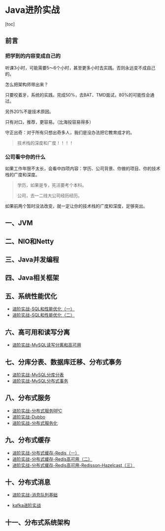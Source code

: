 # Java进阶实战

[toc]

## 前言

### 把学到的内容变成自己的

听课3小时，可能需要5～6个小时，甚至更多小时去实践。否则永远变不成自己的。

怎么把架构师带出来？

只要咬着牙，系统的实践。完成50%，去BAT、TMD面试，80%的可能性会通过。

另外20%不是技术原因。

只有对口，推荐，更容易。（比海投容易得多）

守正出奇：对于所有只想出奇多人，我们是没办法把它教育成才的。

> 技术栈的深度和广度！！！！

### 公司看中你的什么

如果工作年限不太长，会看中四项内容：学历、公司背景、你做的项目、你的技术栈的广度和深度。

> 学历，如果是专，死活要考个本科。
>
> 公司，去一二线大公司经历经历。

如果前两个暂时没法改变，就一定让你的技术栈的广度和深度，足够突出。

## 一、JVM

## 二、NIO和Netty

## 三、Java并发编程

## 四、Java相关框架

## 五、系统性能优化

- [进阶实战-SQL和性能优化（一）](https://github.com/hefrankeleyn/JAVARebuild/blob/main/05_SQL%E6%80%A7%E8%83%BD%E4%BC%98%E5%8C%96/2021-12-26-%E8%BF%9B%E9%98%B6%E5%AE%9E%E6%88%98-SQL%E5%92%8C%E6%80%A7%E8%83%BD%E4%BC%98%E5%8C%96%EF%BC%88%E4%B8%80%EF%BC%89.md)
- [进阶实战-SQL和性能优化（二）](https://github.com/hefrankeleyn/JAVARebuild/blob/main/05_SQL%E6%80%A7%E8%83%BD%E4%BC%98%E5%8C%96/2021-12-27-%E8%BF%9B%E9%98%B6%E5%AE%9E%E6%88%98-SQL%E5%92%8C%E6%80%A7%E8%83%BD%E4%BC%98%E5%8C%96%EF%BC%88%E4%BA%8C%EF%BC%89.md)

## 六、高可用和读写分离

- [进阶实战-MySQL读写分离和高可用](https://github.com/hefrankeleyn/JAVARebuild/blob/main/06_MySQL%E9%AB%98%E5%8F%AF%E7%94%A8%E5%92%8C%E8%AF%BB%E5%86%99%E5%88%86%E7%A6%BB/2022-01-11-%E8%BF%9B%E9%98%B6%E5%AE%9E%E6%88%98-MySQL%E7%9A%84%E9%AB%98%E5%8F%AF%E7%94%A8%E5%92%8C%E8%AF%BB%E5%86%99%E5%88%86%E7%A6%BB.md)

## 七、分库分表、数据库迁移、分布式事务

- [进阶实战-MySQL分库分表](https://github.com/hefrankeleyn/JAVARebuild/blob/main/07_MySQL%E5%88%86%E5%BA%93%E5%88%86%E8%A1%A8-%E8%BF%81%E7%A7%BB-%E5%88%86%E5%B8%83%E5%BC%8F%E4%BA%8B%E5%8A%A1/2022-01-11-%E8%BF%9B%E9%98%B6%E5%AE%9E%E6%88%98-MySQL%E5%88%86%E5%BA%93%E5%88%86%E8%A1%A8.md)
- [进阶实战-MySQL分布式事务](https://github.com/hefrankeleyn/JAVARebuild/blob/main/07_MySQL%E5%88%86%E5%BA%93%E5%88%86%E8%A1%A8-%E8%BF%81%E7%A7%BB-%E5%88%86%E5%B8%83%E5%BC%8F%E4%BA%8B%E5%8A%A1/2022-01-12-%E8%BF%9B%E9%98%B6%E5%AE%9E%E6%88%98-MySQL%E5%88%86%E5%B8%83%E5%BC%8F%E4%BA%8B%E5%8A%A1.md)

## 八、分布式服务

- [进阶实战-分布式服务RPC](https://github.com/hefrankeleyn/JAVARebuild/blob/main/08_%E5%88%86%E5%B8%83%E5%BC%8F%E6%9C%8D%E5%8A%A1/2022-02-01-%E8%BF%9B%E9%98%B6%E5%AE%9E%E6%88%98-%E5%88%86%E5%B8%83%E5%BC%8F%E6%9C%8D%E5%8A%A1RPC.md)
- [进阶实战-Dubbo](https://github.com/hefrankeleyn/JAVARebuild/blob/main/08_%E5%88%86%E5%B8%83%E5%BC%8F%E6%9C%8D%E5%8A%A1/2022-03-02-%E8%BF%9B%E9%98%B6%E5%AE%9E%E8%B7%B5-Dubbo.md)
- [进阶实战-分布式服务化](https://github.com/hefrankeleyn/JAVARebuild/blob/main/08_%E5%88%86%E5%B8%83%E5%BC%8F%E6%9C%8D%E5%8A%A1/2022-03-06-%E8%BF%9B%E9%98%B6%E5%AE%9E%E6%88%98-%E5%88%86%E5%B8%83%E5%BC%8F%E6%9C%8D%E5%8A%A1%E5%8C%96.md)

## 九、分布式缓存

- [进阶实战-分布式缓存-Redis（一）](https://github.com/hefrankeleyn/JAVARebuild/blob/main/09_%E5%88%86%E5%B8%83%E5%BC%8F%E7%BC%93%E5%AD%98/2022-03-14-%E8%BF%9B%E9%98%B6%E5%AE%9E%E6%88%98-%E5%88%86%E5%B8%83%E5%BC%8F%E7%BC%93%E5%AD%98-Redis%EF%BC%88%E4%B8%80%EF%BC%89.md)
- [进阶实战-分布式缓存-Redis高可用（二）](https://github.com/hefrankeleyn/JAVARebuild/blob/main/09_%E5%88%86%E5%B8%83%E5%BC%8F%E7%BC%93%E5%AD%98/2022-03-17-%E8%BF%9B%E9%98%B6%E5%AE%9E%E6%88%98-%E5%88%86%E5%B8%83%E5%BC%8F%E7%BC%93%E5%AD%98-Redis%E9%AB%98%E5%8F%AF%E7%94%A8%EF%BC%88%E4%BA%8C%EF%BC%89.md)
- [进阶实战-分布式缓存-Redis高可用-Redisson-Hazelcast（三）](https://github.com/hefrankeleyn/JAVARebuild/blob/main/09_%E5%88%86%E5%B8%83%E5%BC%8F%E7%BC%93%E5%AD%98/2022-03-18-%E8%BF%9B%E9%98%B6%E5%AE%9E%E6%88%98-%E5%88%86%E5%B8%83%E5%BC%8F%E7%BC%93%E5%AD%98-Redis%E9%AB%98%E5%8F%AF%E7%94%A8-Redisson-Hazelcast%EF%BC%88%E4%B8%89%EF%BC%89.md)

## 十、分布式消息

- [进阶实战-消息队列基础]()

- [kafka进阶实战](https://github.com/hefrankeleyn/JAVARebuild/blob/main/10_%E5%88%86%E5%B8%83%E5%BC%8F%E6%B6%88%E6%81%AF/2021-12-24-%E8%BF%9B%E9%98%B6%E5%AE%9E%E6%88%98-kafka.md)

## 十一、分布式系统架构
